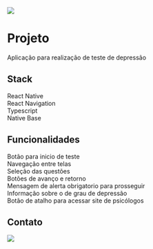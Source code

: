 <img src="https://github.com/oliveirascof/depression-check/blob/main/assets/presentation/presentation.gif?raw=true"/>

# Projeto

Aplicação para realização de teste de depressão


## Stack

React Native  
React Navigation  
Typescript  
Native Base  


## Funcionalidades

Botão para inicio de teste  
Navegação entre telas  
Seleção das questões  
Botões de avanço e retorno  
Mensagem de alerta obrigatorio para prosseguir  
Informação sobre o de grau de depressão  
Botão de atalho para acessar site de psicólogos  



## Contato

<a href="https://linkedin.com/in/fdocs" target="_blank">
    <img src="https://img.shields.io/badge/linkedin-%230077B5.svg?&style=for-the-badge&logo=linkedin&logoColor=white" />
</a>
